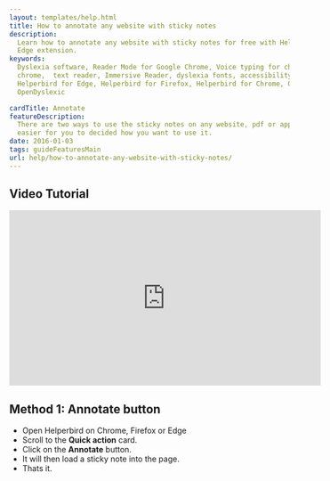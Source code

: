 ```yaml
---
layout: templates/help.html
title: How to annotate any website with sticky notes
description:
  Learn how to annotate any website with sticky notes for free with Helperbird on Chrome, Firefox,
  Edge extension.
keywords:
  Dyslexia software, Reader Mode for Google Chrome, Voice typing for chrome, Text to speech for
  chrome,  text reader, Immersive Reader, dyslexia fonts, accessibility software, dyslexia software,
  Helperbird for Edge, Helperbird for Firefox, Helperbird for Chrome, Opendyslexic for Chrome,
  OpenDyslexic

cardTitle: Annotate
featureDescription:
  There are two ways to use the sticky notes on any website, pdf or app in Helperbird. Making it
  easier for you to decided how you want to use it.
date: 2016-01-03
tags: guideFeaturesMain
url: help/how-to-annotate-any-website-with-sticky-notes/
---
```


## Video Tutorial

<iframe width="560" height="315" src="https://www.youtube-nocookie.com/embed/jX3vbq5GD5k" title="YouTube video player" frameborder="0" allow="accelerometer; autoplay; clipboard-write; encrypted-media; gyroscope; picture-in-picture" allowfullscreen></iframe>

## Method 1: Annotate button

- Open Helperbird on Chrome, Firefox or Edge
- Scroll to the **Quick action** card.
- Click on the **Annotate** button.
- It will then load a sticky note into the page.
- Thats it.
